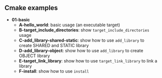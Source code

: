 ## Cmake examples

- **01-basic**
    - **A-hello_world**: basic usage (an executable target)
    - **B-target_include_directories**: show `target_include_directories` usage
    - **C-add_library-shared-static**: show how to use `add_library` to create SHARED and STATIC library
    - **D-add_library-object**: show how to use `add_library` to create OBJECT library
    - **E-target_link_library**: show how to use `target_link_library` to link a library
    - **F-install**: show how to use `install`